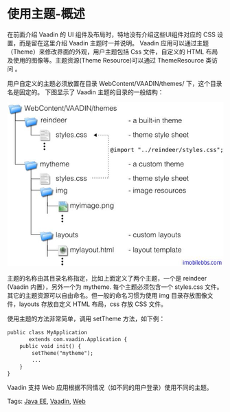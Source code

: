 # 使用主题-概述

在前面介绍 Vaadin 的 UI 组件及布局时，特地没有介绍这些UI组件对应的 CSS 设置，而是留在这里介绍 Vaadin 主题时一并说明。
Vaadin 应用可以通过主题（Theme）来修改界面的外观，用户主题包括 Css 文件，自定义的 HTML 布局及使用的图像等。主题资源(Theme Resource)可以通过 ThemeResource 类访问 。

用户自定义的主题必须放置在目录 WebContent/VAADIN/themes/ 下，这个目录名是固定的。
下图显示了 Vaadin 主题的目录的一般结构：

![](images/92.png)

主题的名称由其目录名称指定，比如上面定义了两个主题，一个是 reindeer (Vaadin 内置），另外一个为 mytheme. 每个主题必须包含一个 styles.css 文件。其它的主题资源可以自由命名。但一般的命名习惯为使用 img 目录存放图像文件，layouts 存放自定义 HTML 布局，css 存放 CSS 文件。

使用主题的方法非常简单，调用 setTheme 方法，如下例：

```
public class MyApplication
       extends com.vaadin.Application {
    public void init() {
        setTheme("mytheme");
        ...
    }
}
```

Vaadin 支持 Web 应用根据不同情况（如不同的用户登录）使用不同的主题。

Tags: [Java EE](http://www.imobilebbs.com/wordpress/archives/tag/java-ee), [Vaadin](http://www.imobilebbs.com/wordpress/archives/tag/vaadin), [Web](http://www.imobilebbs.com/wordpress/archives/tag/web)